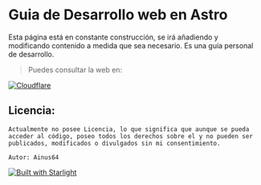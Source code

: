 # Guia de Desarrollo web en Astro
Esta página está en constante construcción, se irá añadiendo y modificando contenido a medida que sea necesario.
Es una guía personal de desarrollo.

> Puedes consultar la web en:

[![Cloudflare](https://img.shields.io/badge/Cloudflare-F38020?style=for-the-badge&logo=Cloudflare&logoColor=white)](https://guia-de-desarrollo-web.pages.dev/)




## Licencia:
    Actualmente no posee Licencia, lo que significa que aunque se pueda acceder al código, poseo todos los derechos sobre el y no pueden ser publicados, modificados o divulgados sin mi consentimiento.

    Autor: Ainus64

[![Built with Starlight](https://astro.badg.es/v2/built-with-starlight/tiny.svg)](https://starlight.astro.build)
